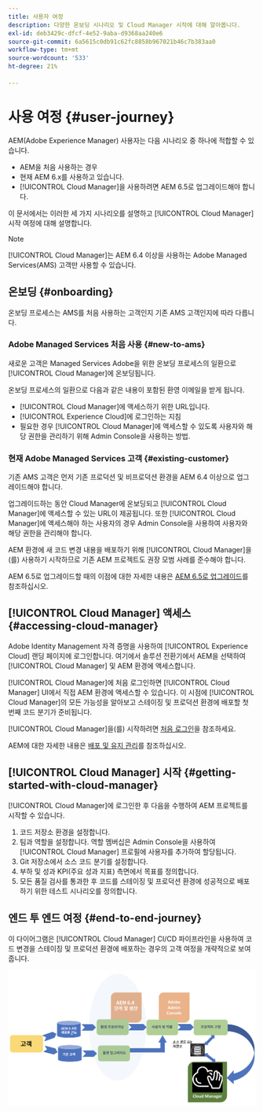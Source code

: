 ```yaml
---
title: 사용자 여정
description: 다양한 온보딩 시나리오 및 Cloud Manager 시작에 대해 알아봅니다.
exl-id: deb3429c-dfcf-4e52-9aba-d9368aa240e6
source-git-commit: 6a5615c0db91c62fc8858b967021b46c7b383aa0
workflow-type: tm+mt
source-wordcount: '533'
ht-degree: 21%

---
```



# 사용 여정 {#user-journey}

AEM(Adobe Experience Manager) 사용자는 다음 시나리오 중 하나에 적합할 수 있습니다.

* AEM을 처음 사용하는 경우
* 현재 AEM 6.x를 사용하고 있습니다.
* [!UICONTROL Cloud Manager]을 사용하려면 AEM 6.5로 업그레이드해야 합니다.

이 문서에서는 이러한 세 가지 시나리오를 설명하고 [!UICONTROL Cloud Manager] 시작 여정에 대해 설명합니다.

>[!NOTE]
>
>[!UICONTROL Cloud Manager]는 AEM 6.4 이상을 사용하는 Adobe Managed Services(AMS) 고객만 사용할 수 있습니다.

## 온보딩 {#onboarding}

온보딩 프로세스는 AMS를 처음 사용하는 고객인지 기존 AMS 고객인지에 따라 다릅니다.

### Adobe Managed Services 처음 사용 {#new-to-ams}

새로운 고객은 Managed Services Adobe을 위한 온보딩 프로세스의 일환으로 [!UICONTROL Cloud Manager]에 온보딩됩니다.

온보딩 프로세스의 일환으로 다음과 같은 내용이 포함된 환영 이메일을 받게 됩니다.

* [!UICONTROL Cloud Manager]에 액세스하기 위한 URL입니다.
* [!UICONTROL Experience Cloud]에 로그인하는 지침
* 필요한 경우 [!UICONTROL Cloud Manager]에 액세스할 수 있도록 사용자와 해당 권한을 관리하기 위해 Admin Console을 사용하는 방법.

### 현재 Adobe Managed Services 고객 {#existing-customer}

기존 AMS 고객은 먼저 기존 프로덕션 및 비프로덕션 환경을 AEM 6.4 이상으로 업그레이드해야 합니다.

업그레이드하는 동안 Cloud Manager에 온보딩되고 [!UICONTROL Cloud Manager]에 액세스할 수 있는 URL이 제공됩니다. 또한 [!UICONTROL Cloud Manager]에 액세스해야 하는 사용자의 경우 Admin Console을 사용하여 사용자와 해당 권한을 관리해야 합니다.

AEM 환경에 새 코드 변경 내용을 배포하기 위해 [!UICONTROL Cloud Manager]을(를) 사용하기 시작하므로 기존 AEM 프로젝트도 권장 모범 사례를 준수해야 합니다.

AEM 6.5로 업그레이드할 때의 이점에 대한 자세한 내용은 [AEM 6.5로 업그레이드](https://experienceleague.adobe.com/en/docs/experience-manager-65/content/implementing/deploying/upgrading/upgrade)를 참조하십시오.

## [!UICONTROL Cloud Manager] 액세스 {#accessing-cloud-manager}

Adobe Identity Management 자격 증명을 사용하여 [!UICONTROL Experience Cloud] 랜딩 페이지에 로그인합니다. 여기에서 솔루션 전환기에서 AEM을 선택하여 [!UICONTROL Cloud Manager] 및 AEM 환경에 액세스합니다.

[!UICONTROL Cloud Manager]에 처음 로그인하면 [!UICONTROL Cloud Manager] UI에서 직접 AEM 환경에 액세스할 수 있습니다. 이 시점에 [!UICONTROL Cloud Manager]의 모든 가능성을 알아보고 스테이징 및 프로덕션 환경에 배포할 첫 번째 코드 분기가 준비됩니다.

[!UICONTROL Cloud Manager]을(를) 시작하려면 [처음 로그인](/help/getting-started/first-time-login.md)을 참조하세요.

AEM에 대한 자세한 내용은 [배포 및 유지 관리](https://experienceleague.adobe.com/ko/docs/experience-manager-65/content/implementing/deploying/deploying/deploy)를 참조하십시오.

## [!UICONTROL Cloud Manager] 시작 {#getting-started-with-cloud-manager}

[!UICONTROL Cloud Manager]에 로그인한 후 다음을 수행하여 AEM 프로젝트를 시작할 수 있습니다.

1. 코드 저장소 환경을 설정합니다.
1. 팀과 역할을 설정합니다. 역할 멤버십은 Admin Console을 사용하여 [!UICONTROL Cloud Manager] 프로필에 사용자를 추가하여 할당됩니다.
1. Git 저장소에서 소스 코드 분기를 설정합니다.
1. 부하 및 성과 KPI(주요 성과 지표) 측면에서 목표를 정의합니다.
1. 모든 품질 검사를 통과한 후 코드를 스테이징 및 프로덕션 환경에 성공적으로 배포하기 위한 테스트 시나리오를 정의합니다.

## 엔드 투 엔드 여정 {#end-to-end-journey}

이 다이어그램은 [!UICONTROL Cloud Manager] CI/CD 파이프라인을 사용하여 코드 변경을 스테이징 및 프로덕션 환경에 배포하는 경우의 고객 여정을 개략적으로 보여 줍니다.

![전체 여정](/help/assets/screen_shot_2018-05-15at124004pm.png)
